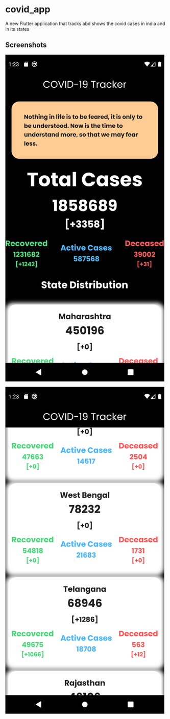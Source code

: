 # covid_app

A new Flutter application that tracks abd shows the covid cases in india and in its states

## Screenshots

![](screenshots/ss1.png)


![](screenshots/ss2.png)